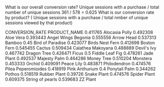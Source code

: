 What is our overall conversion rate?
    Unique sessions with a purchase / total number of unique sessions
    361 / 578 = 0.625
What is our conversion rate by product? ( Unique sessions with a purchase / total nmber of unique sessions viewed by that product)
   
CONVERSION_RATE	PRODUCT_NAME
0.411765	Alocasia Polly
0.492308	Aloe Vera
0.393443	Angel Wings Begonia
0.555556	Arrow Head
0.537313	Bamboo
0.45	    Bird of Paradise
0.423077	Birds Nest Fern
0.412698	Boston Fern
0.545455	Cactus
0.509434	Calathea Makoyana
0.488889	Devil's Ivy
0.467742	Dragon Tree
0.426471	Ficus
0.5	        Fiddle Leaf Fig
0.478261	Jade Plant
0.492537	Majesty Palm
0.464286	Money Tree
0.510204	Monstera
0.453333	Orchid
0.409091	Peace Lily
0.483871	Philodendron
0.474576	Pilea Peperomioides
0.418919	Pink Anthurium
0.4	        Ponytail Palm
0.344262	Pothos
0.518519	Rubber Plant
0.39726	    Snake Plant
0.474576	Spider Plant
0.609375	String of pearls
0.539683	ZZ Plant